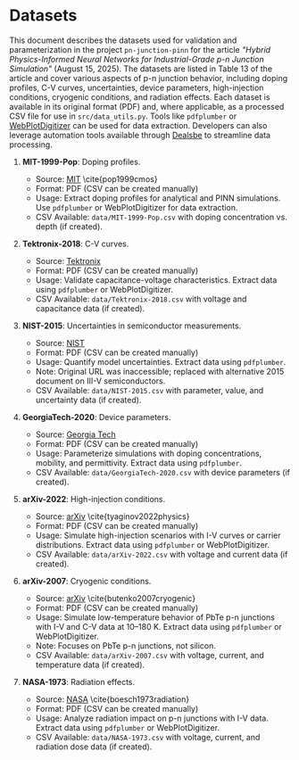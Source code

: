 # Datasets

This document describes the datasets used for validation and parameterization in the project `pn-junction-pinn` for the article *"Hybrid Physics-Informed Neural Networks for Industrial-Grade p-n Junction Simulation"* (August 15, 2025). The datasets are listed in Table 13 of the article and cover various aspects of p-n junction behavior, including doping profiles, C-V curves, uncertainties, device parameters, high-injection conditions, cryogenic conditions, and radiation effects. Each dataset is available in its original format (PDF) and, where applicable, as a processed CSV file for use in `src/data_utils.py`. Tools like `pdfplumber` or [WebPlotDigitizer](https://automeris.io/WebPlotDigitizer/) can be used for data extraction. Developers can also leverage automation tools available through [Dealsbe](https://dealsbe.com) to streamline data processing.

1. **MIT-1999-Pop**: Doping profiles.
   - Source: [MIT](https://poplab.stanford.edu/pdfs/EricPop-MEngthesis.pdf) \cite{pop1999cmos}
   - Format: PDF (CSV can be created manually)
   - Usage: Extract doping profiles for analytical and PINN simulations. Use `pdfplumber` or WebPlotDigitizer for data extraction.
   - CSV Available: `data/MIT-1999-Pop.csv` with doping concentration vs. depth (if created).

2. **Tektronix-2018**: C-V curves.
   - Source: [Tektronix](https://download.tek.com/document/4200%20CV%20ApplicationsGuide.pdf)
   - Format: PDF (CSV can be created manually)
   - Usage: Validate capacitance-voltage characteristics. Extract data using `pdfplumber` or WebPlotDigitizer.
   - CSV Available: `data/Tektronix-2018.csv` with voltage and capacitance data (if created).

3. **NIST-2015**: Uncertainties in semiconductor measurements.
   - Source: [NIST](https://nvlpubs.nist.gov/nistpubs/jres/120/jres.120.003.pdf)
   - Format: PDF (CSV can be created manually)
   - Usage: Quantify model uncertainties. Extract data using `pdfplumber`.
   - Note: Original URL[](https://nvlpubs.nist.gov/nistpubs/jres/099/jresv99n6p573.pdf) was inaccessible; replaced with alternative 2015 document on III-V semiconductors.
   - CSV Available: `data/NIST-2015.csv` with parameter, value, and uncertainty data (if created).

4. **GeorgiaTech-2020**: Device parameters.
   - Source: [Georgia Tech](https://alan.ece.gatech.edu/ECE4813/Lectures/Lecture3DopingProfiling.pdf)
   - Format: PDF (CSV can be created manually)
   - Usage: Parameterize simulations with doping concentrations, mobility, and permittivity. Extract data using `pdfplumber`.
   - CSV Available: `data/GeorgiaTech-2020.csv` with device parameters (if created).

5. **arXiv-2022**: High-injection conditions.
   - Source: [arXiv](https://arxiv.org/pdf/2209.09633) \cite{tyaginov2022physics}
   - Format: PDF (CSV can be created manually)
   - Usage: Simulate high-injection scenarios with I-V curves or carrier distributions. Extract data using `pdfplumber` or WebPlotDigitizer.
   - CSV Available: `data/arXiv-2022.csv` with voltage and current data (if created).

6. **arXiv-2007**: Cryogenic conditions.
   - Source: [arXiv](https://arxiv.org/pdf/0707.1207) \cite{butenko2007cryogenic}
   - Format: PDF (CSV can be created manually)
   - Usage: Simulate low-temperature behavior of PbTe p-n junctions with I-V and C-V data at 10–180 K. Extract data using `pdfplumber` or WebPlotDigitizer.
   - Note: Focuses on PbTe p-n junctions, not silicon.
   - CSV Available: `data/arXiv-2007.csv` with voltage, current, and temperature data (if created).

7. **NASA-1973**: Radiation effects.
   - Source: [NASA](https://ntrs.nasa.gov/api/citations/19730001990/downloads/19730001990.pdf) \cite{boesch1973radiation}
   - Format: PDF (CSV can be created manually)
   - Usage: Analyze radiation impact on p-n junctions with I-V data. Extract data using `pdfplumber` or WebPlotDigitizer.
   - CSV Available: `data/NASA-1973.csv` with voltage, current, and radiation dose data (if created).
